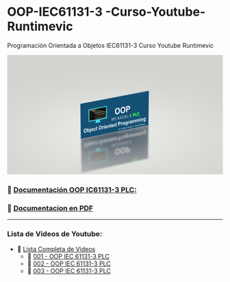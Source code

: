 # OOP-IEC61131-3 -Curso-Youtube-Runtimevic

 Programación Orientada a Objetos IEC61131-3 Curso Youtube Runtimevic

![OOP](./Assets/OOP_3DD.png)

### :link: [Documentación OOP IC61131-3 PLC:](https://runtimevic.github.io/OOP-IEC61131-3--Curso-Youtube/)
### 📃 [Documentacion en PDF](https://github.com/runtimevic/OOP-IEC61131-3--Curso-Youtube/blob/gh-pages/document.pdf) 
***
### Lista de Videos de Youtube:
- :link: [Lista Completa de Videos](https://youtube.com/playlist?list=PLEfi_hUmmSjFpfdJ6yw3B9yj7dWHYkHmQ)
    - :link: [001 - OOP IEC 61131-3 PLC](https://www.youtube.com/watch?v=a7eNCefcjGM)
    - :link: [002 - OOP IEC 61131-3 PLC](https://youtu.be/3IudQIj1noo)
    - :link: [003 - OOP IEC 61131-3 PLC](https://youtu.be/lchxx28wwXM)